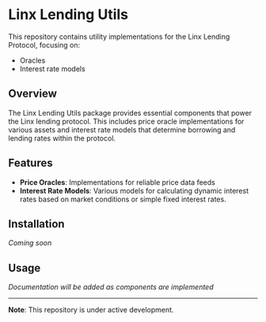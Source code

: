 # Linx Lending Utils

This repository contains utility implementations for the Linx Lending Protocol, focusing on:

- Oracles
- Interest rate models

## Overview

The Linx Lending Utils package provides essential components that power the Linx lending protocol. This includes price oracle implementations for various assets and interest rate models that determine borrowing and lending rates within the protocol.

## Features

- **Price Oracles**: Implementations for reliable price data feeds
- **Interest Rate Models**: Various models for calculating dynamic interest rates based on market conditions or simple fixed interest rates.

## Installation

_Coming soon_

## Usage

_Documentation will be added as components are implemented_

---

**Note**: This repository is under active development.
